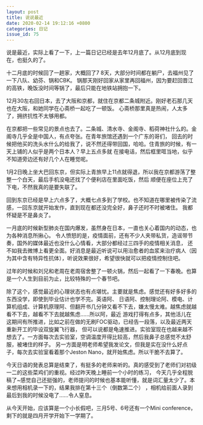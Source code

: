 ```yaml
---
layout: post
title: 说说最近 
date: 2020-02-14 19:12:16 +0800
categories: 日记
issue_id: 75
---
```


说是最近，实际上看了一下，上一篇日记已经是去年12月底了。从12月底到现在，也挺久的了。

十二月底的时候回了一趟家，大概回了7 8天，大部分时间都在躺尸，去福州见了一下八队、幼芬、锅和CBK。
锅那天刚好回家从家里再回福州，因为要赶回晋江的高铁，晚饭没时间等锅了，最后只能在地铁站拥抱一下。

12月30左右回日本，去了大阪和京都，就住在京都二条城附近。刚好老石那几天也在大阪，和她同学在心斋桥一起吃了一顿饭。
心斋桥那里真是热闹，人太多了，拥挤抗性不太够用都。

在京都把一些常见的景点也去了。二条城、清水寺、金阁寺、稻荷神社什么的。金阁寺几乎全是中国人，有点夸张。在青年旅馆还遇到一个广东的哥们，
回去的时候把他买的洗头水什么的给我了，说不然还得带回国，哈哈。住青旅的时候，有一天上铺的人似乎是两个日本人？早上五点多就
在接电话，然后框里哐当地，似乎不知道旁边还有好几个人在睡觉呢。

1月2日晚上坐大巴回东京，但实际上青旅早上11点就得退，所以我在京都游荡了整整一个白天，最后手机没电还找了个便利店在里面吃饭，然后
顺便在座位上充了下电，不然我真的是要失联了。

回到东京已经是早上六点多了，大概七点多到了学校。也不知道在哪里被传染了流感，一回东京就开始发作，直到现在都还没完全好，鼻子还时不时被堵住。
我都怀疑是不是鼻炎了。

一月底的时候新型肺炎在国内爆发，虽然身在日本，一直也关心着国内的动态，也为各种消息所揪心。
令人愤怒的是，疫情面前，还有不少人夹带私货，造谣带节奏，国外的媒体最近也没什么心情看，大部分都经过三四手的疫情相关消息，
还不如我去微博上看更全面。好消息是最近听说可以用治愈者的血浆来治疗病人（因为其中含有特异性抗体），听说效果很好，希望很快就可以把疫情控制住吧。

过年的时候和刘兄和老周在老周宿舍整了一顿火锅，然后一起看了一下春晚。也算是一个人生到目前为止，比较特殊的一个春节吧。

除了这个，感觉最近的心理状态也有点堪忧。主要就是焦虑。感觉还有好多好多的东西没学，即使到毕业估计也学不完。英语阿、
日语阿、控制理论阿、模电、计算机组成、计算机原理阿、但翻开书几分钟又看不下去，嫌太慢太难。越焦虑就越看不下去，越看不下去就越焦虑……所以阿，最近
游戏打得有点多，其他活儿在这期间有所推进，比如之前在做的无刷FOC驱动，已经告一段落，以及最近两天重新开工的毕设双旋翼飞行器，
但可以说都是龟速推进。实验室现在也越来越不想去了。一方面每次去实验室，空调温度开得比较高，然后我鼻子总感觉不太舒服，被堵住的样子。
另一方面是明老师希望我发论文，但我是实在没什么好点子，每次去实验室看着那个Jeston Nano，就开始焦虑。所以干脆不去算了。

今天日语的発表总算是结束了，有挺多的老师来听的。真的感受到了老师们对初级一二的这些菜鸡们的重视。经过昨天晚上睡前一个小时的练习，
今天几乎全程脱稿了~感觉自己还挺强的，老师提问的时候也基本能听懂，就是词汇量太少了。本来想用相机录一下的，结果我排在第十三个（倒数第二个）
，相机给前面人录到最后到我的时候没电了……令人窒息。

从今天开始，应该算是一个小长假吧，三月5号、6号还有一个Mini conference，剩下的就是四月开学开始下一学期了。


